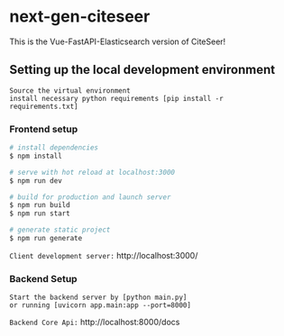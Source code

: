 # next-gen-citeseer
This is the Vue-FastAPI-Elasticsearch version of CiteSeer!

## Setting up the local development environment

```
Source the virtual environment
install necessary python requirements [pip install -r requirements.txt]
```
### Frontend setup
```bash
# install dependencies
$ npm install

# serve with hot reload at localhost:3000
$ npm run dev

# build for production and launch server
$ npm run build
$ npm run start

# generate static project
$ npm run generate
```
`Client development server:` http://localhost:3000/

### Backend Setup
```Navigate into the backend directory [cd server]
Start the backend server by [python main.py]
or running [uvicorn app.main:app --port=8000]
```

`Backend Core Api:` http://localhost:8000/docs
